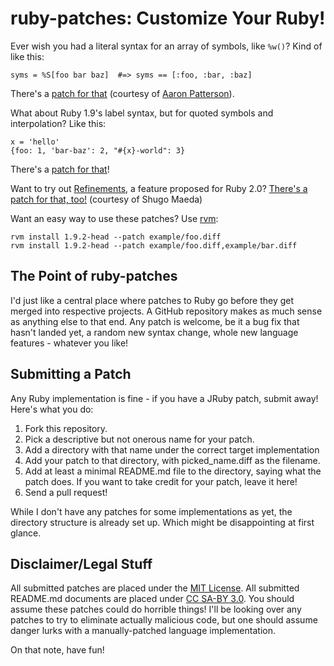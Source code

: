 # ruby-patches: Customize Your Ruby!

Ever wish you had a literal syntax for an array of symbols, like `%w()`? Kind of like this:

```
syms = %S[foo bar baz]  #=> syms == [:foo, :bar, :baz]
```

There's a [patch for that](https://github.com/michaeledgar/ruby-patches/tree/master/1.9/symbol_list_syntax/) (courtesy of [Aaron Patterson](http://tenderlovemaking.com)).

What about Ruby 1.9's label syntax, but for quoted symbols and interpolation? Like this:

```
x = 'hello'
{foo: 1, 'bar-baz': 2, "#{x}-world": 3}
```

There's a [patch for that](https://github.com/michaeledgar/ruby-patches/tree/master/1.9/quoted_labels/)!

Want to try out [Refinements](http://timelessrepo.com/refinements-in-ruby), a feature proposed for Ruby 2.0? [There's a patch for that, too!](https://github.com/michaeledgar/ruby-patches/tree/master/1.9/refinements/) (courtesy of Shugo Maeda)

Want an easy way to use these patches? Use [rvm](http://rvm.beginrescueend.com/):

    rvm install 1.9.2-head --patch example/foo.diff
    rvm install 1.9.2-head --patch example/foo.diff,example/bar.diff

## The Point of ruby-patches

I'd just like a central place where patches to Ruby go before they get merged into respective
projects. A GitHub repository makes as much sense as anything else to that end. Any patch is
welcome, be it a bug fix that hasn't landed yet, a random new syntax change, whole new language
features - whatever you like!

## Submitting a Patch

Any Ruby implementation is fine - if you have a JRuby patch, submit away! Here's what you do:

1. Fork this repository.
2. Pick a descriptive but not onerous name for your patch.
3. Add a directory with that name under the correct target implementation
4. Add your patch to that directory, with picked_name.diff as the filename.
5. Add at least a minimal README.md file to the directory, saying what the patch does. If you want to take credit for your patch, leave it here!
6. Send a pull request!

While I don't have any patches for some implementations as yet, the directory structure
is already set up. Which might be disappointing at first glance.

## Disclaimer/Legal Stuff

All submitted patches are placed under the [MIT License](https://github.com/michaeledgar/ruby-patches/tree/master/LICENSE.txt). All submitted README.md documents are placed under [CC SA-BY 3.0](http://creativecommons.org/licenses/by-sa/3.0/). You
should assume these patches could do horrible things! I'll be looking over any patches to try to eliminate
actually malicious code, but one should assume danger lurks with a manually-patched language implementation.

On that note, have fun!